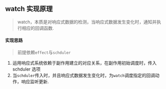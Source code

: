 ## watch 实现原理

> watch，本质是对响应式数据的检测，当响应式数据发生变化时，通知并执行相应的回调函数.

#### 实现思路

> 前提依赖`effect`与`schduler`

1. 运用响应式系统依赖于副作用建立的对应关系，在副作用初始调度时，传入 schduler 选项
2. 当`schduler`传入时，并且响应式数据发生变化时，为`watch`调度指定的回调动作，响应监听更新.
